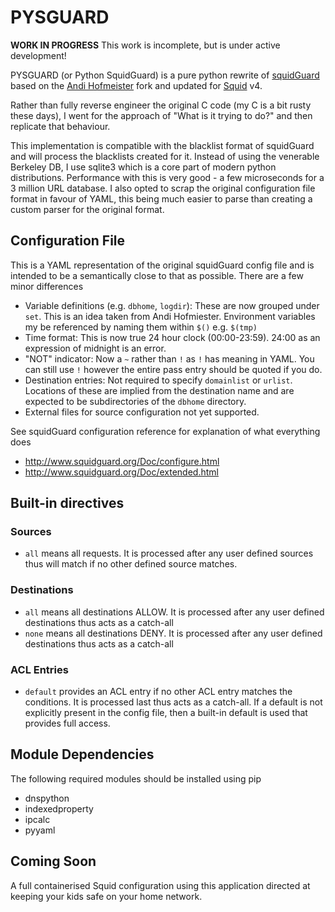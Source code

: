 # PYSGUARD

**WORK IN PROGRESS** This work is incomplete, but is under active development!

PYSGUARD (or Python SquidGuard) is a pure python rewrite of [squidGuard](http://www.squidguard.org/) based on the [Andi Hofmeister](https://github.com/andihofmeister/squidGuard) fork and updated for [Squid](http://www.squid-cache.org/) v4.

Rather than fully reverse engineer the original C code (my C is a bit rusty these days), I went for the approach of "What is it trying to do?" and then replicate that behaviour.

This implementation is compatible with the blacklist format of squidGuard and will process the blacklists created for it. Instead of using the venerable Berkeley DB, I use sqlite3 which is a core part of modern python distributions. Performance with this is very good - a few microseconds for a 3 million URL database. I also opted to scrap the original configuration file format in favour of YAML, this being much easier to parse than creating a custom parser for the original format.

## Configuration File

This is a YAML representation of the original squidGuard config file and is intended to be a semantically close to that as possible. There are a few minor differences

* Variable definitions (e.g. `dbhome`, `logdir`):  These are now grouped under `set`. This is an idea taken from Andi Hofmiester. Environment variables my be referenced by naming them within `$()` e.g. `$(tmp)`
* Time format: This is now true 24 hour clock (00:00-23:59). 24:00 as an expression of midnight is an error.
* "NOT" indicator: Now a `~` rather than `!` as `!` has meaning in YAML. You can still use `!` however the entire pass entry should be quoted if you do.
* Destination entries: Not required to specify `domainlist` or `urlist`. Locations of these are implied from the destination name and are expected to be subdirectories of the `dbhome` directory.
* External files for source configuration not yet supported.

See squidGuard configuration reference for explanation of what everything does

* http://www.squidguard.org/Doc/configure.html
* http://www.squidguard.org/Doc/extended.html

## Built-in directives

### Sources

* `all` means all requests. It is processed after any user defined sources thus will match if no other defined source matches.

### Destinations

* `all` means all destinations ALLOW. It is processed after any user defined destinations thus acts as a catch-all
* `none` means all destinations DENY. It is processed after any user defined destinations thus acts as a catch-all

### ACL Entries

* `default` provides an ACL entry if no other ACL entry matches the conditions. It is processed last thus acts as a catch-all. If a default is not explicitly present in the config file, then a built-in default is used that provides full access.

## Module Dependencies

The following required modules should be installed using pip

* dnspython
* indexedproperty
* ipcalc
* pyyaml

## Coming Soon

A full containerised Squid configuration using this application directed at keeping your kids safe on your home network.
